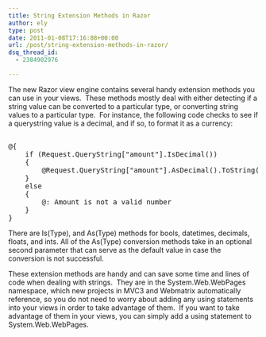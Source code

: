 ```yaml
---
title: String Extension Methods in Razor
author: ely
type: post
date: 2011-01-08T17:16:08+00:00
url: /post/string-extension-methods-in-razor/
dsq_thread_id:
  - 2384902976

---
```

The new Razor view engine contains several handy extension methods you can use in your views.&#160; These methods mostly deal with either detecting if a string value can be converted to a particular type, or converting string values to a particular type.&#160; For instance, the following code checks to see if a querystring value is a decimal, and if so, to format it as a currency:

<pre><br />@{<br />&#160;&#160;&#160; if (Request.QueryString["amount"].IsDecimal())<br />&#160;&#160;&#160; {<br />&#160;&#160;&#160;&#160;&#160;&#160;&#160; @Request.QueryString["amount"].AsDecimal().ToString("c")W<br />&#160;&#160;&#160; }<br />&#160;&#160;&#160; else <br />&#160;&#160;&#160; { <br />&#160;&#160;&#160;&#160;&#160;&#160;&#160; @: Amount is not a valid number<br />&#160;&#160;&#160; }<br />}</pre>

There are Is(Type), and As(Type) methods for bools, datetimes, decimals, floats, and ints. All of the As(Type) conversion methods take in an optional second parameter that can serve as the default value in case the conversion is not successful.

These extension methods are handy and can save some time and lines of code when dealing with strings.&#160; They are in the System.Web.WebPages namespace, which new projects in MVC3 and Webmatrix automatically reference, so you do not need to worry about adding any using statements into your views in order to take advantage of them.&#160; If you want to take advantage of them in your views, you can simply add a using statement to System.Web.WebPages.